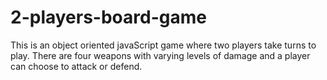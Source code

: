 # 2-players-board-game
This is an object oriented javaScript game where two players take turns to play. There are four weapons with varying levels of damage and a player can choose to attack or defend.
